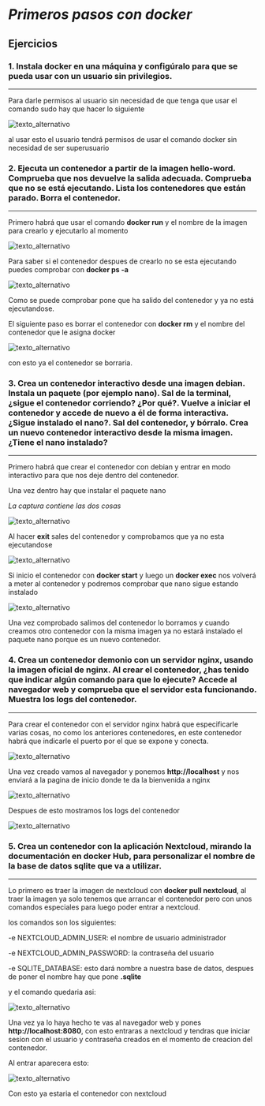 # *Primeros pasos con docker*

## **Ejercicios**

### **1. Instala docker en una máquina y configúralo para que se pueda usar con un usuario sin privilegios.**
---

Para darle permisos al usuario sin necesidad de que tenga que usar el comando sudo hay que hacer lo siguiente

![texto_alternativo](imagenes/docker_1.PNG)

al usar esto el usuario tendrá permisos de usar el comando docker sin necesidad de ser superusuario


### **2. Ejecuta un contenedor a partir de la imagen hello-word. Comprueba que nos devuelve la salida adecuada. Comprueba que no se está ejecutando. Lista los contenedores que están parado. Borra el contenedor.**
---

Primero habrá que usar el comando **docker run** y el nombre de la imagen para crearlo y ejecutarlo al momento

![texto_alternativo](imagenes/docker_2.PNG)

Para saber si el contenedor despues de crearlo no se esta ejecutando puedes comprobar con **docker ps -a**

![texto_alternativo](imagenes/docker_3.PNG)

Como se puede comprobar pone que ha salido del contenedor y ya no está ejecutandose.

El siguiente paso es borrar el contenedor con **docker rm** y el nombre del contenedor que le asigna docker

![texto_alternativo](imagenes/docker_4.PNG)

con esto ya el contenedor se borraria.


### **3. Crea un contenedor interactivo desde una imagen debian. Instala un paquete (por ejemplo nano). Sal de la terminal, ¿sigue el contenedor corriendo? ¿Por qué?. Vuelve a iniciar el contenedor y accede de nuevo a él de forma interactiva. ¿Sigue instalado el nano?. Sal del contenedor, y bórralo. Crea un nuevo contenedor interactivo desde la misma imagen. ¿Tiene el nano instalado?**
---

Primero habrá que crear el contenedor con debian y entrar en modo interactivo para que nos deje dentro del contenedor.

Una vez dentro hay que instalar el paquete nano

*La captura contiene las dos cosas*

![texto_alternativo](imagenes/docker_5.PNG)

Al hacer **exit** sales del contenedor y comprobamos que ya no esta ejecutandose

![texto_alternativo](imagenes/docker_6.PNG)

Si inicio el contenedor con **docker start** y luego un **docker exec** nos volverá a meter al contenedor y podremos comprobar que nano sigue estando instalado

![texto_alternativo](imagenes/docker_7.PNG)

Una vez comprobado salimos del contenedor lo borramos y cuando creamos otro contenedor con la misma imagen ya no estará instalado el paquete nano porque es un nuevo contenedor.

### **4. Crea un contenedor demonio con un servidor nginx, usando la imagen oficial de nginx. Al crear el contenedor, ¿has tenido que indicar algún comando para que lo ejecute? Accede al navegador web y comprueba que el servidor esta funcionando. Muestra los logs del contenedor.**
---

Para crear el contenedor con el servidor nginx habrá que especificarle varias cosas, no como los anteriores contenedores, en este contenedor habrá que indicarle el puerto por el que se expone y conecta.

![texto_alternativo](imagenes/docker_8.PNG)

Una vez creado vamos al navegador y ponemos **http://localhost** y nos enviará a la pagina de inicio donde te da la bienvenida a nginx

![texto_alternativo](imagenes/docker_9.PNG)

Despues de esto mostramos los logs del contenedor

![texto_alternativo](imagenes/docker_10.PNG)


### **5. Crea un contenedor con la aplicación Nextcloud, mirando la documentación en docker Hub, para personalizar el nombre de la base de datos sqlite que va a utilizar.**
---

Lo primero es traer la imagen de nextcloud con **docker pull nextcloud**, al traer la imagen ya solo tenemos que arrancar el contenedor pero con unos comandos especiales para luego poder entrar a nextcloud.

los comandos son los siguientes:

-e NEXTCLOUD_ADMIN_USER: el nombre de usuario administrador

-e NEXTCLOUD_ADMIN_PASSWORD: la contraseña del usuario

-e SQLITE_DATABASE: esto dará nombre a nuestra base de datos, despues de poner el nombre hay que pone **.sqlite**

y el comando quedaria asi:

![texto_alternativo](imagenes/docker_11.PNG)

Una vez ya lo haya hecho te vas al navegador web y pones **http://localhost:8080**, con esto entraras a nextcloud y tendras que iniciar sesion con el usuario y contraseña creados en el momento de creacion del contenedor.

Al entrar aparecera esto:

![texto_alternativo](imagenes/docker_12.PNG)

Con esto ya estaria el contenedor con nextcloud